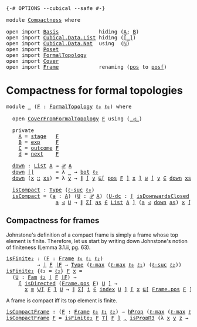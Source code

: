 <pre class="Agda"><a id="9" class="Symbol">{-#</a> <a id="13" class="Keyword">OPTIONS</a> <a id="21" class="Pragma">--cubical</a> <a id="31" class="Pragma">--safe</a> <a id="38" class="Symbol">#-}</a>

<a id="43" class="Keyword">module</a> <a id="50" href="Compactness.html" class="Module">Compactness</a> <a id="62" class="Keyword">where</a>

<a id="69" class="Keyword">open</a> <a id="74" class="Keyword">import</a> <a id="81" href="Basis.html" class="Module">Basis</a>             <a id="99" class="Keyword">hiding</a> <a id="106" class="Symbol">(</a><a id="107" href="Basis.html#2514" class="Generalizable">A</a><a id="108" class="Symbol">;</a> <a id="110" href="Basis.html#2531" class="Generalizable">B</a><a id="111" class="Symbol">)</a>
<a id="113" class="Keyword">open</a> <a id="118" class="Keyword">import</a> <a id="125" href="Cubical.Data.List.html" class="Module">Cubical.Data.List</a> <a id="143" class="Keyword">hiding</a> <a id="150" class="Symbol">(</a><a id="151" href="Cubical.Data.List.Base.html#298" class="Function Operator">[_]</a><a id="154" class="Symbol">)</a>
<a id="156" class="Keyword">open</a> <a id="161" class="Keyword">import</a> <a id="168" href="Cubical.Data.Nat.html" class="Module">Cubical.Data.Nat</a>  <a id="186" class="Keyword">using</a>  <a id="193" class="Symbol">(</a><a id="194" href="Cubical.Data.Nat.Base.html#222" class="Datatype">ℕ</a><a id="195" class="Symbol">)</a>
<a id="197" class="Keyword">open</a> <a id="202" class="Keyword">import</a> <a id="209" href="Poset.html" class="Module">Poset</a>
<a id="215" class="Keyword">open</a> <a id="220" class="Keyword">import</a> <a id="227" href="FormalTopology.html" class="Module">FormalTopology</a>
<a id="242" class="Keyword">open</a> <a id="247" class="Keyword">import</a> <a id="254" href="Cover.html" class="Module">Cover</a>
<a id="260" class="Keyword">open</a> <a id="265" class="Keyword">import</a> <a id="272" href="Frame.html" class="Module">Frame</a>             <a id="290" class="Keyword">renaming</a> <a id="299" class="Symbol">(</a><a id="300" href="Frame.html#3968" class="Function">pos</a> <a id="304" class="Symbol">to</a> <a id="pos"></a><a id="307" href="Compactness.html#307" class="Function">posf</a><a id="311" class="Symbol">)</a>
</pre>
# Compactness for formal topologies

<pre class="Agda"><a id="363" class="Keyword">module</a> <a id="370" href="Compactness.html#370" class="Module">_</a> <a id="372" class="Symbol">(</a><a id="373" href="Compactness.html#373" class="Bound">F</a> <a id="375" class="Symbol">:</a> <a id="377" href="FormalTopology.html#1345" class="Function">FormalTopology</a> <a id="392" href="Basis.html#2455" class="Generalizable">ℓ₀</a> <a id="395" href="Basis.html#2455" class="Generalizable">ℓ₀</a><a id="397" class="Symbol">)</a> <a id="399" class="Keyword">where</a>

  <a id="408" class="Keyword">open</a> <a id="413" href="Cover.html#378" class="Module">CoverFromFormalTopology</a> <a id="437" href="Compactness.html#373" class="Bound">F</a> <a id="439" class="Keyword">using</a> <a id="445" class="Symbol">(</a><a id="446" href="Cover.html#703" class="Datatype Operator">_◁_</a><a id="449" class="Symbol">)</a>

  <a id="454" class="Keyword">private</a>
    <a id="466" href="Compactness.html#466" class="Function">A</a> <a id="468" class="Symbol">=</a> <a id="470" href="FormalTopology.html#1665" class="Function">stage</a>   <a id="478" href="Compactness.html#373" class="Bound">F</a>
    <a id="484" href="Compactness.html#484" class="Function">B</a> <a id="486" class="Symbol">=</a> <a id="488" href="FormalTopology.html#1752" class="Function">exp</a>     <a id="496" href="Compactness.html#373" class="Bound">F</a>
    <a id="502" href="Compactness.html#502" class="Function">C</a> <a id="504" class="Symbol">=</a> <a id="506" href="FormalTopology.html#1852" class="Function">outcome</a> <a id="514" href="Compactness.html#373" class="Bound">F</a>
    <a id="520" href="Compactness.html#520" class="Function">d</a> <a id="522" class="Symbol">=</a> <a id="524" href="FormalTopology.html#1978" class="Function">next</a>    <a id="532" href="Compactness.html#373" class="Bound">F</a>

  <a id="537" href="Compactness.html#537" class="Function">down</a> <a id="542" class="Symbol">:</a> <a id="544" href="Agda.Builtin.List.html#148" class="Datatype">List</a> <a id="549" href="Compactness.html#466" class="Function">A</a> <a id="551" class="Symbol">→</a> <a id="553" href="Basis.html#3855" class="Function">𝒫</a> <a id="555" href="Compactness.html#466" class="Function">A</a>
  <a id="559" href="Compactness.html#537" class="Function">down</a> <a id="564" href="Agda.Builtin.List.html#185" class="InductiveConstructor">[]</a>       <a id="573" class="Symbol">=</a> <a id="575" class="Symbol">λ</a> <a id="577" href="Compactness.html#577" class="Bound">_</a> <a id="579" class="Symbol">→</a> <a id="581" href="Basis.html#3268" class="Function">bot</a> <a id="585" href="Compactness.html#392" class="Bound">ℓ₀</a>
  <a id="590" href="Compactness.html#537" class="Function">down</a> <a id="595" class="Symbol">(</a><a id="596" href="Compactness.html#596" class="Bound">x</a> <a id="598" href="Agda.Builtin.List.html#200" class="InductiveConstructor Operator">∷</a> <a id="600" href="Compactness.html#600" class="Bound">xs</a><a id="602" class="Symbol">)</a> <a id="604" class="Symbol">=</a> <a id="606" class="Symbol">λ</a> <a id="608" href="Compactness.html#608" class="Bound">y</a> <a id="610" class="Symbol">→</a> <a id="612" href="Basis.html#6913" class="Datatype Operator">∥</a> <a id="614" href="Basis.html#1600" class="Function Operator">[</a> <a id="616" href="Compactness.html#608" class="Bound">y</a> <a id="618" href="Poset.html#2551" class="Function">⊑[</a> <a id="621" href="FormalTopology.html#1525" class="Function">pos</a> <a id="625" href="Compactness.html#373" class="Bound">F</a> <a id="627" href="Poset.html#2551" class="Function">]</a> <a id="629" href="Compactness.html#596" class="Bound">x</a> <a id="631" href="Basis.html#1600" class="Function Operator">]</a> <a id="633" href="Cubical.Data.Sum.Base.html#226" class="Datatype Operator">⊎</a> <a id="635" href="Basis.html#1600" class="Function Operator">[</a> <a id="637" href="Compactness.html#608" class="Bound">y</a> <a id="639" href="Basis.html#3898" class="Function Operator">∈</a> <a id="641" href="Compactness.html#537" class="Function">down</a> <a id="646" href="Compactness.html#600" class="Bound">xs</a> <a id="649" href="Basis.html#1600" class="Function Operator">]</a> <a id="651" href="Basis.html#6913" class="Datatype Operator">∥</a> <a id="653" href="Agda.Builtin.Sigma.html#236" class="InductiveConstructor Operator">,</a> <a id="655" href="Basis.html#7000" class="Function">∥∥-prop</a> <a id="663" class="Symbol">_</a>

  <a id="668" href="Compactness.html#668" class="Function">isCompact</a> <a id="678" class="Symbol">:</a> <a id="680" href="Cubical.Core.Primitives.html#1230" class="Primitive">Type</a> <a id="685" class="Symbol">(</a><a id="686" href="Cubical.Core.Primitives.html#1174" class="Primitive">ℓ-suc</a> <a id="692" href="Compactness.html#392" class="Bound">ℓ₀</a><a id="694" class="Symbol">)</a>
  <a id="698" href="Compactness.html#668" class="Function">isCompact</a> <a id="708" class="Symbol">=</a> <a id="710" class="Symbol">(</a><a id="711" href="Compactness.html#711" class="Bound">a</a> <a id="713" class="Symbol">:</a> <a id="715" href="Compactness.html#466" class="Function">A</a><a id="716" class="Symbol">)</a> <a id="718" class="Symbol">(</a><a id="719" href="Compactness.html#719" class="Bound">U</a> <a id="721" class="Symbol">:</a> <a id="723" href="Basis.html#3855" class="Function">𝒫</a> <a id="725" href="Compactness.html#466" class="Function">A</a><a id="726" class="Symbol">)</a> <a id="728" class="Symbol">(</a><a id="729" href="Compactness.html#729" class="Bound">U-dc</a> <a id="734" class="Symbol">:</a> <a id="736" href="Basis.html#1600" class="Function Operator">[</a> <a id="738" href="Poset.html#6742" class="Function">isDownwardsClosed</a> <a id="756" class="Symbol">(</a><a id="757" href="FormalTopology.html#1525" class="Function">pos</a> <a id="761" href="Compactness.html#373" class="Bound">F</a><a id="762" class="Symbol">)</a> <a id="764" href="Compactness.html#719" class="Bound">U</a> <a id="766" href="Basis.html#1600" class="Function Operator">]</a><a id="767" class="Symbol">)</a> <a id="769" class="Symbol">→</a>
                <a id="787" href="Compactness.html#711" class="Bound">a</a> <a id="789" href="Cover.html#703" class="Datatype Operator">◁</a> <a id="791" href="Compactness.html#719" class="Bound">U</a> <a id="793" class="Symbol">→</a> <a id="795" href="Basis.html#6913" class="Datatype Operator">∥</a> <a id="797" href="Cubical.Core.Primitives.html#6302" class="Function">Σ[</a> <a id="800" href="Compactness.html#800" class="Bound">as</a> <a id="803" href="Cubical.Core.Primitives.html#6302" class="Function">∈</a> <a id="805" href="Agda.Builtin.List.html#148" class="Datatype">List</a> <a id="810" href="Compactness.html#466" class="Function">A</a> <a id="812" href="Cubical.Core.Primitives.html#6302" class="Function">]</a> <a id="814" class="Symbol">(</a><a id="815" href="Compactness.html#711" class="Bound">a</a> <a id="817" href="Cover.html#703" class="Datatype Operator">◁</a> <a id="819" href="Compactness.html#537" class="Function">down</a> <a id="824" href="Compactness.html#800" class="Bound">as</a><a id="826" class="Symbol">)</a> <a id="828" href="Cubical.Data.Sigma.Base.html#489" class="Function Operator">×</a> <a id="830" href="Basis.html#1600" class="Function Operator">[</a> <a id="832" href="Compactness.html#537" class="Function">down</a> <a id="837" href="Compactness.html#800" class="Bound">as</a> <a id="840" href="Basis.html#4286" class="Function Operator">⊆</a> <a id="842" href="Compactness.html#719" class="Bound">U</a> <a id="844" href="Basis.html#1600" class="Function Operator">]</a> <a id="846" href="Basis.html#6913" class="Datatype Operator">∥</a>
</pre>
## Compactness for frames

Johnstone's definition of a compact frame is simply a frame whose top element is
finite. Therefore, let us start by writing down Johnstone's notion of
finiteness (Lemma 3.1.ii, pg. 63).

<pre class="Agda"><a id="isFinite₂"></a><a id="1075" href="Compactness.html#1075" class="Function">isFinite₂</a> <a id="1085" class="Symbol">:</a> <a id="1087" class="Symbol">(</a><a id="1088" href="Compactness.html#1088" class="Bound">F</a> <a id="1090" class="Symbol">:</a> <a id="1092" href="Frame.html#3701" class="Function">Frame</a> <a id="1098" href="Basis.html#2455" class="Generalizable">ℓ₀</a> <a id="1101" href="Basis.html#2458" class="Generalizable">ℓ₁</a> <a id="1104" href="Basis.html#2461" class="Generalizable">ℓ₂</a><a id="1106" class="Symbol">)</a>
          <a id="1118" class="Symbol">→</a> <a id="1120" href="Frame.html#3884" class="Function Operator">∣</a> <a id="1122" href="Compactness.html#1088" class="Bound">F</a> <a id="1124" href="Frame.html#3884" class="Function Operator">∣F</a> <a id="1127" class="Symbol">→</a> <a id="1129" href="Cubical.Core.Primitives.html#1230" class="Primitive">Type</a> <a id="1134" class="Symbol">(</a><a id="1135" href="Cubical.Core.Primitives.html#1202" class="Primitive">ℓ-max</a> <a id="1141" class="Symbol">(</a><a id="1142" href="Cubical.Core.Primitives.html#1202" class="Primitive">ℓ-max</a> <a id="1148" href="Basis.html#2455" class="Generalizable">ℓ₀</a> <a id="1151" href="Basis.html#2458" class="Generalizable">ℓ₁</a><a id="1153" class="Symbol">)</a> <a id="1155" class="Symbol">(</a><a id="1156" href="Cubical.Core.Primitives.html#1174" class="Primitive">ℓ-suc</a> <a id="1162" href="Basis.html#2461" class="Generalizable">ℓ₂</a><a id="1164" class="Symbol">))</a>
<a id="1167" href="Compactness.html#1075" class="Function">isFinite₂</a> <a id="1177" class="Symbol">{</a><a id="1178" class="Argument">ℓ₂</a> <a id="1181" class="Symbol">=</a> <a id="1183" href="Compactness.html#1183" class="Bound">ℓ₂</a><a id="1185" class="Symbol">}</a> <a id="1187" href="Compactness.html#1187" class="Bound">F</a> <a id="1189" href="Compactness.html#1189" class="Bound">x</a> <a id="1191" class="Symbol">=</a>
  <a id="1195" class="Symbol">(</a><a id="1196" href="Compactness.html#1196" class="Bound">U</a> <a id="1198" class="Symbol">:</a> <a id="1200" href="Basis.html#5058" class="Function">Fam</a> <a id="1204" href="Compactness.html#1183" class="Bound">ℓ₂</a> <a id="1207" href="Frame.html#3884" class="Function Operator">∣</a> <a id="1209" href="Compactness.html#1187" class="Bound">F</a> <a id="1211" href="Frame.html#3884" class="Function Operator">∣F</a><a id="1213" class="Symbol">)</a> <a id="1215" class="Symbol">→</a>
    <a id="1221" href="Basis.html#1600" class="Function Operator">[</a> <a id="1223" href="Poset.html#7416" class="Function">isDirected</a> <a id="1234" class="Symbol">(</a><a id="1235" href="Frame.html#3968" class="Function">Frame.pos</a> <a id="1245" href="Compactness.html#1187" class="Bound">F</a><a id="1246" class="Symbol">)</a> <a id="1248" href="Compactness.html#1196" class="Bound">U</a> <a id="1250" href="Basis.html#1600" class="Function Operator">]</a> <a id="1252" class="Symbol">→</a>
      <a id="1260" href="Compactness.html#1189" class="Bound">x</a> <a id="1262" href="Agda.Builtin.Cubical.Path.html#381" class="Function Operator">≡</a> <a id="1264" href="Frame.html#4300" class="Function Operator">⋁[</a> <a id="1267" href="Compactness.html#1187" class="Bound">F</a> <a id="1269" href="Frame.html#4300" class="Function Operator">]</a> <a id="1271" href="Compactness.html#1196" class="Bound">U</a> <a id="1273" class="Symbol">→</a> <a id="1275" href="Basis.html#6913" class="Datatype Operator">∥</a> <a id="1277" href="Cubical.Core.Primitives.html#6302" class="Function">Σ[</a> <a id="1280" href="Compactness.html#1280" class="Bound">i</a> <a id="1282" href="Cubical.Core.Primitives.html#6302" class="Function">∈</a> <a id="1284" href="Basis.html#5133" class="Function">index</a> <a id="1290" href="Compactness.html#1196" class="Bound">U</a> <a id="1292" href="Cubical.Core.Primitives.html#6302" class="Function">]</a> <a id="1294" href="Basis.html#1600" class="Function Operator">[</a> <a id="1296" href="Compactness.html#1189" class="Bound">x</a> <a id="1298" href="Poset.html#2551" class="Function">⊑[</a> <a id="1301" href="Frame.html#3968" class="Function">Frame.pos</a> <a id="1311" href="Compactness.html#1187" class="Bound">F</a> <a id="1313" href="Poset.html#2551" class="Function">]</a> <a id="1315" class="Symbol">(</a><a id="1316" href="Compactness.html#1196" class="Bound">U</a> <a id="1318" href="Basis.html#5226" class="Function Operator">$</a> <a id="1320" href="Compactness.html#1280" class="Bound">i</a><a id="1321" class="Symbol">)</a> <a id="1323" href="Basis.html#1600" class="Function Operator">]</a> <a id="1325" href="Basis.html#6913" class="Datatype Operator">∥</a>
</pre>
A frame is compact iff its top element is finite.

<pre class="Agda"><a id="isCompactFrame"></a><a id="1391" href="Compactness.html#1391" class="Function">isCompactFrame</a> <a id="1406" class="Symbol">:</a> <a id="1408" class="Symbol">(</a><a id="1409" href="Compactness.html#1409" class="Bound">F</a> <a id="1411" class="Symbol">:</a> <a id="1413" href="Frame.html#3701" class="Function">Frame</a> <a id="1419" href="Basis.html#2455" class="Generalizable">ℓ₀</a> <a id="1422" href="Basis.html#2458" class="Generalizable">ℓ₁</a> <a id="1425" href="Basis.html#2461" class="Generalizable">ℓ₂</a><a id="1427" class="Symbol">)</a> <a id="1429" class="Symbol">→</a> <a id="1431" href="Cubical.Foundations.HLevels.html#1500" class="Function">hProp</a> <a id="1437" class="Symbol">(</a><a id="1438" href="Cubical.Core.Primitives.html#1202" class="Primitive">ℓ-max</a> <a id="1444" class="Symbol">(</a><a id="1445" href="Cubical.Core.Primitives.html#1202" class="Primitive">ℓ-max</a> <a id="1451" href="Basis.html#2455" class="Generalizable">ℓ₀</a> <a id="1454" href="Basis.html#2458" class="Generalizable">ℓ₁</a><a id="1456" class="Symbol">)</a> <a id="1458" class="Symbol">(</a><a id="1459" href="Cubical.Core.Primitives.html#1174" class="Primitive">ℓ-suc</a> <a id="1465" href="Basis.html#2461" class="Generalizable">ℓ₂</a><a id="1467" class="Symbol">))</a>
<a id="1470" href="Compactness.html#1391" class="Function">isCompactFrame</a> <a id="1485" href="Compactness.html#1485" class="Bound">F</a> <a id="1487" class="Symbol">=</a> <a id="1489" href="Compactness.html#1075" class="Function">isFinite₂</a> <a id="1499" href="Compactness.html#1485" class="Bound">F</a> <a id="1501" href="Frame.html#4098" class="Function Operator">⊤[</a> <a id="1504" href="Compactness.html#1485" class="Bound">F</a> <a id="1506" href="Frame.html#4098" class="Function Operator">]</a> <a id="1508" href="Agda.Builtin.Sigma.html#236" class="InductiveConstructor Operator">,</a> <a id="1510" href="Cubical.Foundations.HLevels.html#15231" class="Function">isPropΠ3</a> <a id="1519" class="Symbol">(λ</a> <a id="1522" href="Compactness.html#1522" class="Bound">x</a> <a id="1524" href="Compactness.html#1524" class="Bound">y</a> <a id="1526" href="Compactness.html#1526" class="Bound">z</a> <a id="1528" class="Symbol">→</a> <a id="1530" href="Basis.html#7000" class="Function">∥∥-prop</a> <a id="1538" class="Symbol">_)</a>
</pre>
